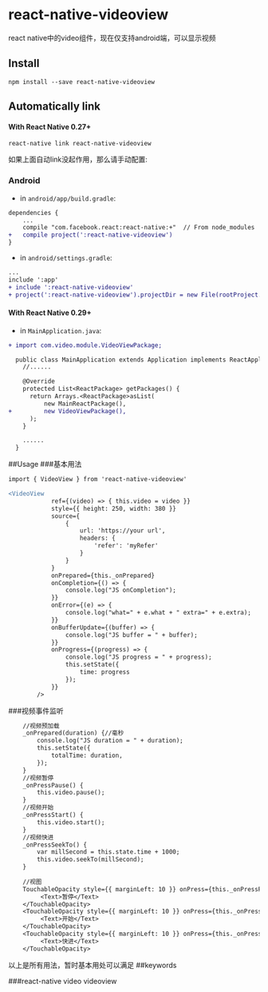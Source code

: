 # react-native-videoview
react native中的video组件，现在仅支持android端，可以显示视频
## Install

```shell
npm install --save react-native-videoview
```

## Automatically link

#### With React Native 0.27+

```shell
react-native link react-native-videoview
```

如果上面自动link没起作用，那么请手动配置:

### Android

- in `android/app/build.gradle`:

```diff
dependencies {
    ...
    compile "com.facebook.react:react-native:+"  // From node_modules
+   compile project(':react-native-videoview')
}
```

- in `android/settings.gradle`:

```diff
...
include ':app'
+ include ':react-native-videoview'
+ project(':react-native-videoview').projectDir = new File(rootProject.projectDir, '../node_modules/react-native-videoview/android')
```

#### With React Native 0.29+

- in `MainApplication.java`:

```diff
+ import com.video.module.VideoViewPackage;

  public class MainApplication extends Application implements ReactApplication {
    //......

    @Override
    protected List<ReactPackage> getPackages() {
      return Arrays.<ReactPackage>asList(
          new MainReactPackage(),
+         new VideoViewPackage(),
      );
    }

    ......
  }
```
##Usage
###基本用法
```diff
import { VideoView } from 'react-native-videoview'

<VideoView
            ref={(video) => { this.video = video }}
            style={{ height: 250, width: 380 }}
            source={
                {
                    url: 'https://your url',
                    headers: {
                        'refer': 'myRefer'
                    }
                }
            }
            onPrepared={this._onPrepared}
            onCompletion={() => {
                console.log("JS onCompletion");
            }}
            onError={(e) => {
                console.log("what=" + e.what + " extra=" + e.extra);
            }}
            onBufferUpdate={(buffer) => {
                console.log("JS buffer = " + buffer);
            }}
            onProgress={(progress) => {
                console.log("JS progress = " + progress);
                this.setState({
                    time: progress
                });
            }}
        />
```

###视频事件监听
```diff
	//视频预加载
    _onPrepared(duration) {//毫秒
        console.log("JS duration = " + duration);
        this.setState({
            totalTime: duration,
        });
    }
	//视频暂停
    _onPressPause() {
        this.video.pause();
    }
	//视频开始
    _onPressStart() {
        this.video.start();
    }
	//视频快进
    _onPressSeekTo() {
        var millSecond = this.state.time + 1000;
        this.video.seekTo(millSecond);
    }
    
    //视图
    TouchableOpacity style={{ marginLeft: 10 }} onPress={this._onPressPause.bind(this)}>
         <Text>暂停</Text>
    </TouchableOpacity>
    <TouchableOpacity style={{ marginLeft: 10 }} onPress={this._onPressStart.bind(this)}>
         <Text>开始</Text>
    </TouchableOpacity>
    <TouchableOpacity style={{ marginLeft: 10 }} onPress={this._onPressSeekTo.bind(this)}>
         <Text>快进</Text>
	</TouchableOpacity>
```
以上是所有用法，暂时基本用处可以满足
##keywords

###react-native video videoview 